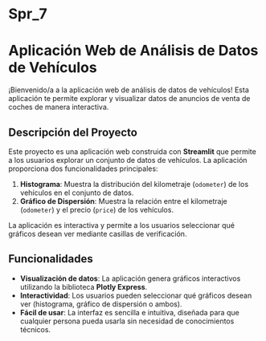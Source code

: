 # Spr_7

# Aplicación Web de Análisis de Datos de Vehículos

¡Bienvenido/a a la aplicación web de análisis de datos de vehículos! Esta aplicación te permite explorar y visualizar datos de anuncios de venta de coches de manera interactiva.

## Descripción del Proyecto

Este proyecto es una aplicación web construida con **Streamlit** que permite a los usuarios explorar un conjunto de datos de vehículos. La aplicación proporciona dos funcionalidades principales:

1. **Histograma**: Muestra la distribución del kilometraje (`odometer`) de los vehículos en el conjunto de datos.
2. **Gráfico de Dispersión**: Muestra la relación entre el kilometraje (`odometer`) y el precio (`price`) de los vehículos.

La aplicación es interactiva y permite a los usuarios seleccionar qué gráficos desean ver mediante casillas de verificación.

## Funcionalidades

- **Visualización de datos**: La aplicación genera gráficos interactivos utilizando la biblioteca **Plotly Express**.
- **Interactividad**: Los usuarios pueden seleccionar qué gráficos desean ver (histograma, gráfico de dispersión o ambos).
- **Fácil de usar**: La interfaz es sencilla e intuitiva, diseñada para que cualquier persona pueda usarla sin necesidad de conocimientos técnicos.